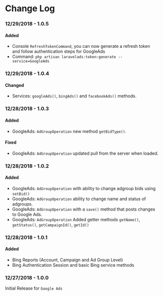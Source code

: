 Change Log
==========

### 12/29/2018 - 1.0.5

#### Added
* Console `RefreshTokenCommand`, you can now generate a refresh token and follow authentication steps for GoogleAds
* Command: `php artisan laravelads:token:generate --service=GoogleAds`

### 12/29/2018 - 1.0.4

#### Changed
* Services: `googleAds()`, `bingAds()` and `facebookAds()` methods.

### 12/28/2018 - 1.0.3

#### Added
* GoogleAds: `AdGroupOperation` new method `getBidType()`.

#### Fixed
* GoogleAds: `AdGroupOperation` updated pull from the server when loaded.

### 12/28/2018 - 1.0.2

#### Added
* GoogleAds: `AdGroupOperation` with ability to change adgroup bids using `setBid()`
* GoogleAds: `AdGroupOperation` ability to change name and status of adgroups.
* GoogleAds: `AdGroupOperation` with a `save()` method that posts changes to Google Ads.
* GoogleAds: `AdGroupOperation` Added getter methods `getName()`, `getStatus()`, `getCampaignId()`, `getId()`

### 12/28/2018 - 1.0.1

#### Added
* Bing Reports (Account, Campaign and Ad Group Level)
* Bing Authentication Session and basic Bing service methods

### 12/27/2018 - 1.0.0
Initial Release for `Google Ads`
